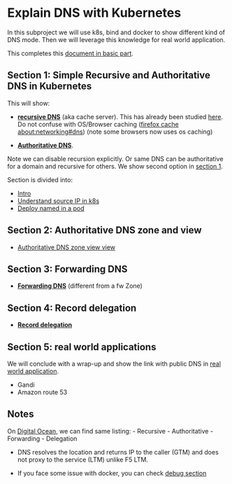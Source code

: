 # Explain DNS with Kubernetes

In this subproject we will use k8s, bind and docker to show different kind of DNS mode.
Then we will leverage this knowledge for real world application.

<!--
We could have used VM instead but os dup etc
-->

This completes this [document in basic part](../1-basic-bind-lxa/p2-1-zz-note-on-recursive-and-authoritative-dns.md).

## Section 1: Simple Recursive and Authoritative DNS in Kubernetes

This will show:

- [**recursive DNS**](./1-bind-in-docker-and-kubernetes/3-deploy-named-in-a-pod.md) (aka cache server). This has already been studied [here](../1-basic-bind-lxa/p1-1-dns-cache.md).
Do not confuse with OS/Browser caching ([firefox cache about:networking#dns](about:networking#dns)) (note some browsers now uses os caching)
<!-- in next I could y, Autoritative only-->
- [**Authoritative DNS**](./1-bind-in-docker-and-kubernetes/3-deploy-named-in-a-pod.md).

Note we can disable recursion explicitly.
Or same DNS can be authoritative for a domain and recursive for others. We show second option in [section 1](./1-bind-in-docker-and-kubernetes/3-deploy-named-in-a-pod.md).

Section is divided into:

- [Intro](1-bind-in-docker-and-kubernetes/1-intro.md)
- [Understand source IP in k8s](1-bind-in-docker-and-kubernetes/2-understand-source-ip-in-k8s.md)
- [Deploy named in a pod](1-bind-in-docker-and-kubernetes/3-deploy-named-in-a-pod.md)  


## Section 2: Authoritative DNS zone and view

- [Authoritative DNS zone view view](./2-bind-views/bind-views.md)

## Section 3: Forwarding DNS 

- [**Forwarding DNS**](./3-bind-forwarders/dns-forwarding.md) (different from a fw Zone) 


## Section 4: Record delegation 
 
- [**Record delegation**](./4-bind-delegation/dns-delegation.md)

## Section 5: real world applications

We will conclude with a wrap-up and show the link with public DNS in [real world application](./5-real-world-application/README.md).
- Gandi
- Amazon route 53

## Notes

On [Digital Ocean](https://www.digitalocean.com/community/tutorials/a-comparison-of-dns-server-types-how-to-choose-the-right-dns-configuration), we can find same listing:
    - Recursive
    - Authoritative
    - Forwarding
    - Delegation
    
- DNS resolves the location and returns IP to the caller (GTM) and does not proxy to the service (LTM) unlike F5 LTM.

- If you face some issue with docker, you can check [debug section](./debug/fix-docker-build-issue.md)

<!--
HLD OK
-->